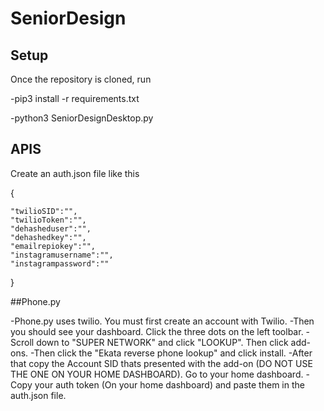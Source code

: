 # SeniorDesign

## Setup

Once the repository is cloned, run 

-pip3 install -r requirements.txt



-python3 SeniorDesignDesktop.py



## APIS

Create an auth.json file like this

{
    
    "twilioSID":"",
    "twilioToken":"",
    "dehasheduser":"",
    "dehashedkey":"",
    "emailrepiokey":"",
    "instagramusername":"",
    "instagrampassword":""


}



##Phone.py

-Phone.py uses twilio. You must first create an account with Twilio. 
-Then you should see your dashboard. Click the three dots on the left toolbar.
-Scroll down to "SUPER NETWORK" and click "LOOKUP". Then click add-ons.
-Then click the "Ekata reverse phone lookup" and click install.
-After that copy the Account SID thats presented with the add-on (DO NOT USE THE ONE ON YOUR HOME DASHBOARD). Go to your home dashboard.
-Copy your auth token (On your home dashboard) and paste them in the auth.json file.
